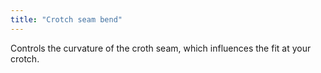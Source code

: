 ```yaml
---
title: "Crotch seam bend"
---
```


Controls the curvature of the croth seam, which influences the fit at your crotch.




